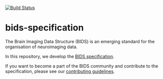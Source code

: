 [![Build Status](https://travis-ci.com/bids-standard/bids-specification.svg?branch=master)](https://travis-ci.com/bids-standard/bids-specification)

# bids-specification

The Brain Imaging Data Structure (BIDS) is an emerging standard for the
organisation of neuroimaging data.

In this repository, we develop the
[BIDS specification](https://bids-specification.readthedocs.io/en/latest/).

If you want to become a part of the BIDS community and contribute to the specification, please see our
[contributing guidelines](./CONTRIBUTING.md).
